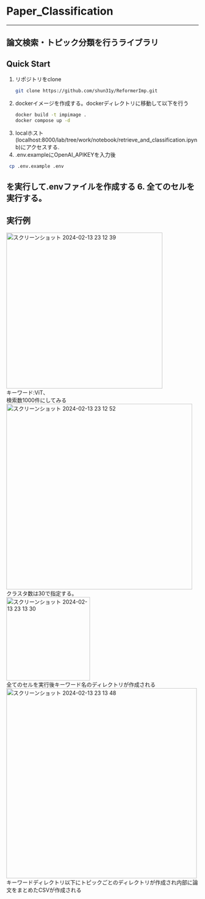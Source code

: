 # Paper_Classification
---
## 論文検索・トピック分類を行うライブラリ
## Quick Start

1. リポジトリをclone
   ```bash
   git clone https://github.com/shun31y/ReformerImp.git
   ```
2. dockerイメージを作成する。dockerディレクトリに移動して以下を行う
   ```bash
   docker build -t impimage .
   docker compose up -d
   ```
3. localホスト(localhost:8000/lab/tree/work/notebook/retrieve_and_classification.ipynb)にアクセスする.
4. .env.exampleにOpenAI_APIKEYを入力後
  ```bash
   cp .env.example .env
   ```
   を実行して.envファイルを作成する
6. 全てのセルを実行する。
---
## 実行例
<img width="409" alt="スクリーンショット 2024-02-13 23 12 39" src="https://github.com/shun31y/Paper_Classification/assets/145087663/5504fe5a-610c-43cf-a388-e1187f1a598c"><br>
キーワード:ViT、<br>
検索数1000件にしてみる<br>
<img width="487" alt="スクリーンショット 2024-02-13 23 12 52" src="https://github.com/shun31y/Paper_Classification/assets/145087663/dd661d95-d0fa-4e66-98cb-b45d6b2c0bad"><br>
クラスタ数は30で指定する。<br>
<img width="219" alt="スクリーンショット 2024-02-13 23 13 30" src="https://github.com/shun31y/Paper_Classification/assets/145087663/8e577b86-ad53-459d-ad34-1850de294f9f"><br>
全てのセルを実行後キーワード名のディレクトリが作成される<br>
<img width="499" alt="スクリーンショット 2024-02-13 23 13 48" src="https://github.com/shun31y/Paper_Classification/assets/145087663/93102bc3-f7ff-4f86-b664-6d31710096c3"><br>
キーワードディレクトリ以下にトピックごとのディレクトリが作成され内部に論文をまとめたCSVが作成される<br>




